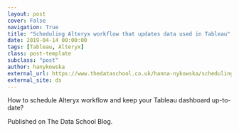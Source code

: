 ```yaml
---
layout: post
cover: False
navigation: True
title: "Scheduling Alteryx workflow that updates data used in Tableau"
date: 2019-04-14 00:00:00
tags: [Tableau, Alteryx]
class: post-template
subclass: "post"
author: hanykowska
external_url: https://www.thedataschool.co.uk/hanna-nykowska/scheduling-alteryx-workflow-that-updates-data-used-in-tableau/
external_site: ds
---
```


How to schedule Alteryx workflow and keep your Tableau dashboard up-to-date?

Published on The Data School Blog.
